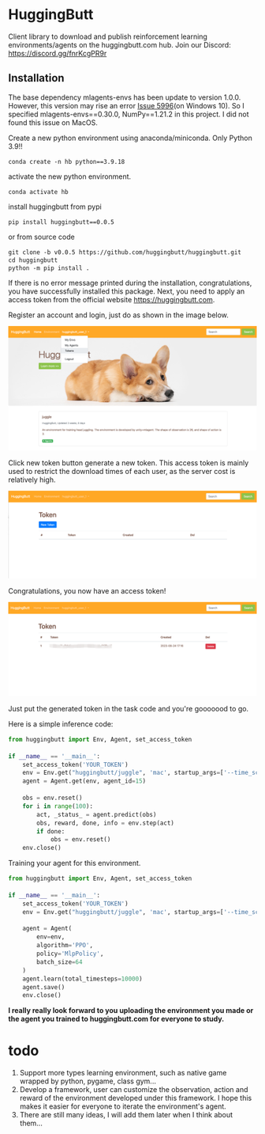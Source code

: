 # HuggingButt
Client library to download and publish reinforcement learning environments/agents on the huggingbutt.com hub.
Join our Discord: https://discord.gg/fnrKcgPR9r

## Installation
The base dependency mlagents-envs has been update to version 1.0.0. However, this version may rise an error [Issue 5996](https://github.com/Unity-Technologies/ml-agents/issues/5996)(on Windows 10). So I specified mlagents-envs==0.30.0, NumPy==1.21.2 in this project. I did not found this issue on MacOS.

Create a new python environment using anaconda/miniconda. Only Python 3.9!!
```shell
conda create -n hb python==3.9.18
```

activate the new python environment.
```shell
conda activate hb
```

install huggingbutt from pypi
```shell
pip install huggingbutt==0.0.5
```
or from source code
```shell
git clone -b v0.0.5 https://github.com/huggingbutt/huggingbutt.git
cd huggingbutt
python -m pip install .
```

If there is no error message printed during the installation, congratulations, you have successfully installed this package. Next, you need to apply an access token from the official website https://huggingbutt.com.

Register an account and login, just do as shown in the image below.

![image](https://raw.githubusercontent.com/huggingbutt/media_store/main/huggingbutt_readme/tokens_link.png)

Click new token button generate a new token. This access token is mainly used to restrict the download times of each user, as the server cost is relatively high.

![image](https://raw.githubusercontent.com/huggingbutt/media_store/main/huggingbutt_readme/new_tokens_buttong.png)

Congratulations, you now have an access token!

![image](https://raw.githubusercontent.com/huggingbutt/media_store/main/huggingbutt_readme/copy_your_token.png)

Just put the generated token in the task code and you're gooooood to go.

Here is a simple inference code:
```python
from huggingbutt import Env, Agent, set_access_token

if __name__ == '__main__':
    set_access_token('YOUR_TOKEN')
    env = Env.get("huggingbutt/juggle", 'mac', startup_args=['--time_scale', '1'])
    agent = Agent.get(env, agent_id=15)

    obs = env.reset()
    for i in range(100):
        act, _status_ = agent.predict(obs)
        obs, reward, done, info = env.step(act)
        if done:
            obs = env.reset()
    env.close()
```

Training your agent for this environment. 
```python
from huggingbutt import Env, Agent, set_access_token

if __name__ == '__main__':
    set_access_token('YOUR_TOKEN')
    env = Env.get("huggingbutt/juggle", 'mac', startup_args=['--time_scale', '10'])

    agent = Agent(
        env=env,
        algorithm='PPO',
        policy='MlpPolicy',
        batch_size=64
    )
    agent.learn(total_timesteps=10000)
    agent.save()
    env.close()
```

**I really really look forward to you uploading the environment you made or the agent you trained to huggingbutt.com for everyone to study.**

# todo
1. Support more types learning environment, such as native game wrapped by python, pygame, class gym...
2. Develop a framework, user can customize the observation, action and reward of the environment developed under this framework. I hope this makes it easier for everyone to iterate the environment's agent.
3. There are still many ideas, I will add them later when I think about them...